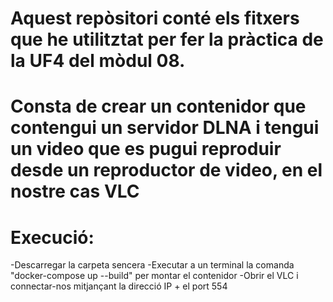 # Aquest repòsitori conté els fitxers que he utilitztat per fer la pràctica de la UF4 del mòdul 08.
# Consta de crear un contenidor que contengui un servidor DLNA i tengui un video que es pugui reproduir desde un reproductor de video, en el nostre cas VLC
# Execució:
-Descarregar la carpeta sencera
-Executar a un terminal la comanda "docker-compose up --build" per montar el contenidor
-Obrir el VLC i connectar-nos mitjançant la direcció IP + el port 554 
